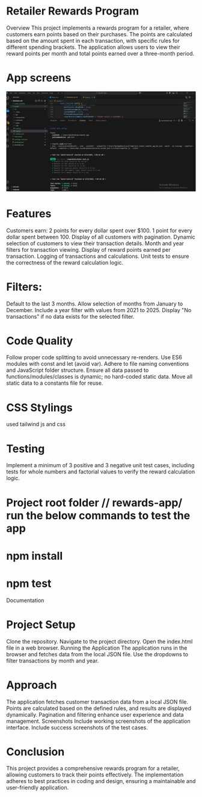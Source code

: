 # Retailer Rewards Program
Overview
This project implements a rewards program for a retailer, where customers earn points based on their purchases. The points are calculated based on the amount spent in each transaction, with specific rules for different spending brackets. The application allows users to view their reward points per month and total points earned over a three-month period.

# App screens
 ![alt text](test.PNG)

# Features
Customers earn:
2 points for every dollar spent over $100.
1 point for every dollar spent between 
100.
Display of all customers with pagination.
Dynamic selection of customers to view their transaction details.
Month and year filters for transaction viewing.
Display of reward points earned per transaction.
Logging of transactions and calculations.
Unit tests to ensure the correctness of the reward calculation logic.


# Filters:
Default to the last 3 months.
Allow selection of months from January to December.
Include a year filter with values from 2021 to 2025.
Display "No transactions" if no data exists for the selected filter.

# Code Quality
Follow proper code splitting to avoid unnecessary re-renders.
Use ES6 modules with const and let (avoid var).
Adhere to file naming conventions and JavaScript folder structure.
Ensure all data passed to functions/modules/classes is dynamic; no hard-coded static data.
Move all static data to a constants file for reuse.

# CSS Stylings
 used tailwind js and css 
# Testing
Implement a minimum of 3 positive and 3 negative unit test cases, including tests for whole numbers and factorial values to verify the reward calculation logic. 
 # Project root folder // rewards-app/ run the below commands to test the app
 # npm install
 # npm test

Documentation
# Project Setup
Clone the repository.
Navigate to the project directory.
Open the index.html file in a web browser.
Running the Application
The application runs in the browser and fetches data from the local JSON file.
Use the dropdowns to filter transactions by month and year.

# Approach
The application fetches customer transaction data from a local JSON file.
Points are calculated based on the defined rules, and results are displayed dynamically.
Pagination and filtering enhance user experience and data management.
Screenshots
Include working screenshots of the application interface.
Include success screenshots of the test cases.

# Conclusion
This project provides a comprehensive rewards program for a retailer, allowing customers to track their points effectively. The implementation adheres to best practices in coding and design, ensuring a maintainable and user-friendly application.

